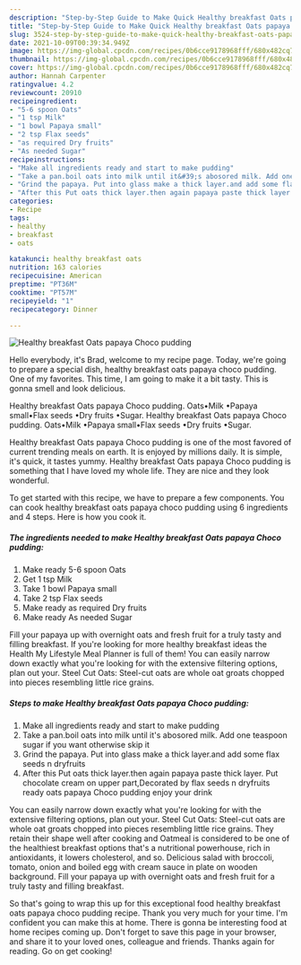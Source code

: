 ```yaml
---
description: "Step-by-Step Guide to Make Quick Healthy breakfast Oats papaya Choco pudding"
title: "Step-by-Step Guide to Make Quick Healthy breakfast Oats papaya Choco pudding"
slug: 3524-step-by-step-guide-to-make-quick-healthy-breakfast-oats-papaya-choco-pudding
date: 2021-10-09T00:39:34.949Z
image: https://img-global.cpcdn.com/recipes/0b6cce9178968fff/680x482cq70/healthy-breakfast-oats-papaya-choco-pudding-recipe-main-photo.jpg
thumbnail: https://img-global.cpcdn.com/recipes/0b6cce9178968fff/680x482cq70/healthy-breakfast-oats-papaya-choco-pudding-recipe-main-photo.jpg
cover: https://img-global.cpcdn.com/recipes/0b6cce9178968fff/680x482cq70/healthy-breakfast-oats-papaya-choco-pudding-recipe-main-photo.jpg
author: Hannah Carpenter
ratingvalue: 4.2
reviewcount: 20910
recipeingredient:
- "5-6 spoon Oats"
- "1 tsp Milk"
- "1 bowl Papaya small"
- "2 tsp Flax seeds"
- "as required Dry fruits"
- "As needed Sugar"
recipeinstructions:
- "Make all ingredients ready and start to make pudding"
- "Take a pan.boil oats into milk until it&#39;s abosored milk. Add one teaspoon sugar if you want otherwise skip it"
- "Grind the papaya. Put into glass make a thick layer.and add some flax seeds n dryfruits"
- "After this Put oats thick layer.then again papaya paste thick layer. Put chocolate cream on upper part,Decorated by flax seeds n dryfruits ready oats papaya Choco pudding enjoy your drink"
categories:
- Recipe
tags:
- healthy
- breakfast
- oats

katakunci: healthy breakfast oats 
nutrition: 163 calories
recipecuisine: American
preptime: "PT36M"
cooktime: "PT57M"
recipeyield: "1"
recipecategory: Dinner

---
```



![Healthy breakfast Oats papaya Choco pudding](https://img-global.cpcdn.com/recipes/0b6cce9178968fff/680x482cq70/healthy-breakfast-oats-papaya-choco-pudding-recipe-main-photo.jpg)

Hello everybody, it's Brad, welcome to my recipe page. Today, we're going to prepare a special dish, healthy breakfast oats papaya choco pudding. One of my favorites. This time, I am going to make it a bit tasty. This is gonna smell and look delicious.

Healthy breakfast Oats papaya Choco pudding. Oats•Milk •Papaya small•Flax seeds •Dry fruits •Sugar. Healthy breakfast Oats papaya Choco pudding. Oats•Milk •Papaya small•Flax seeds •Dry fruits •Sugar.

Healthy breakfast Oats papaya Choco pudding is one of the most favored of current trending meals on earth. It is enjoyed by millions daily. It is simple, it's quick, it tastes yummy. Healthy breakfast Oats papaya Choco pudding is something that I have loved my whole life. They are nice and they look wonderful.


To get started with this recipe, we have to prepare a few components. You can cook healthy breakfast oats papaya choco pudding using 6 ingredients and 4 steps. Here is how you cook it.

<!--inarticleads1-->

##### The ingredients needed to make Healthy breakfast Oats papaya Choco pudding:

1. Make ready 5-6 spoon Oats
1. Get 1 tsp Milk
1. Take 1 bowl Papaya small
1. Take 2 tsp Flax seeds
1. Make ready as required Dry fruits
1. Make ready As needed Sugar


Fill your papaya up with overnight oats and fresh fruit for a truly tasty and filling breakfast. If you&#39;re looking for more healthy breakfast ideas the Health My Lifestyle Meal Planner is full of them! You can easily narrow down exactly what you&#39;re looking for with the extensive filtering options, plan out your. Steel Cut Oats: Steel-cut oats are whole oat groats chopped into pieces resembling little rice grains. 

<!--inarticleads2-->

##### Steps to make Healthy breakfast Oats papaya Choco pudding:

1. Make all ingredients ready and start to make pudding
1. Take a pan.boil oats into milk until it&#39;s abosored milk. Add one teaspoon sugar if you want otherwise skip it
1. Grind the papaya. Put into glass make a thick layer.and add some flax seeds n dryfruits
1. After this Put oats thick layer.then again papaya paste thick layer. Put chocolate cream on upper part,Decorated by flax seeds n dryfruits ready oats papaya Choco pudding enjoy your drink


You can easily narrow down exactly what you&#39;re looking for with the extensive filtering options, plan out your. Steel Cut Oats: Steel-cut oats are whole oat groats chopped into pieces resembling little rice grains. They retain their shape well after cooking and Oatmeal is considered to be one of the healthiest breakfast options that&#39;s a nutritional powerhouse, rich in antioxidants, it lowers cholesterol, and so. Delicious salad with broccoli, tomato, onion and boiled egg with cream sauce in plate on wooden background. Fill your papaya up with overnight oats and fresh fruit for a truly tasty and filling breakfast. 

So that's going to wrap this up for this exceptional food healthy breakfast oats papaya choco pudding recipe. Thank you very much for your time. I'm confident you can make this at home. There is gonna be interesting food at home recipes coming up. Don't forget to save this page in your browser, and share it to your loved ones, colleague and friends. Thanks again for reading. Go on get cooking!
